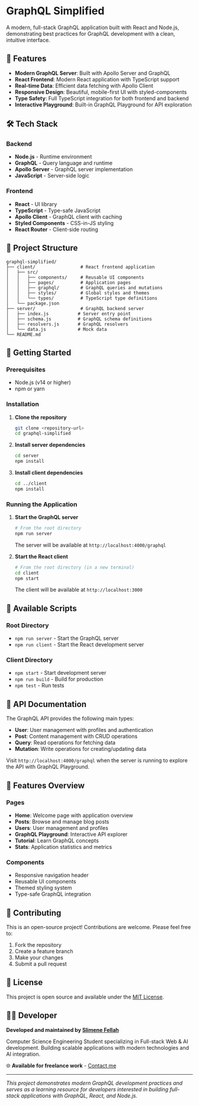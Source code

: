 # GraphQL Simplified

A modern, full-stack GraphQL application built with React and Node.js, demonstrating best practices for GraphQL development with a clean, intuitive interface.

## 🚀 Features

- **Modern GraphQL Server**: Built with Apollo Server and GraphQL
- **React Frontend**: Modern React application with TypeScript support
- **Real-time Data**: Efficient data fetching with Apollo Client
- **Responsive Design**: Beautiful, mobile-first UI with styled-components
- **Type Safety**: Full TypeScript integration for both frontend and backend
- **Interactive Playground**: Built-in GraphQL Playground for API exploration

## 🛠️ Tech Stack

### Backend
- **Node.js** - Runtime environment
- **GraphQL** - Query language and runtime
- **Apollo Server** - GraphQL server implementation
- **JavaScript** - Server-side logic

### Frontend
- **React** - UI library
- **TypeScript** - Type-safe JavaScript
- **Apollo Client** - GraphQL client with caching
- **Styled Components** - CSS-in-JS styling
- **React Router** - Client-side routing

## 📁 Project Structure

```
graphql-simplified/
├── client/                 # React frontend application
│   ├── src/
│   │   ├── components/     # Reusable UI components
│   │   ├── pages/          # Application pages
│   │   ├── graphql/        # GraphQL queries and mutations
│   │   ├── styles/         # Global styles and themes
│   │   └── types/          # TypeScript type definitions
│   └── package.json
├── server/                 # GraphQL backend server
│   ├── index.js           # Server entry point
│   ├── schema.js          # GraphQL schema definitions
│   ├── resolvers.js       # GraphQL resolvers
│   └── data.js            # Mock data
└── README.md
```

## 🚦 Getting Started

### Prerequisites

- Node.js (v14 or higher)
- npm or yarn

### Installation

1. **Clone the repository**
   ```bash
   git clone <repository-url>
   cd graphql-simplified
   ```

2. **Install server dependencies**
   ```bash
   cd server
   npm install
   ```

3. **Install client dependencies**
   ```bash
   cd ../client
   npm install
   ```

### Running the Application

1. **Start the GraphQL server**
   ```bash
   # From the root directory
   npm run server
   ```
   The server will be available at `http://localhost:4000/graphql`

2. **Start the React client**
   ```bash
   # From the root directory (in a new terminal)
   cd client
   npm start
   ```
   The client will be available at `http://localhost:3000`

## 🎯 Available Scripts

### Root Directory
- `npm run server` - Start the GraphQL server
- `npm run client` - Start the React development server

### Client Directory
- `npm start` - Start development server
- `npm run build` - Build for production
- `npm test` - Run tests

## 📖 API Documentation

The GraphQL API provides the following main types:

- **User**: User management with profiles and authentication
- **Post**: Content management with CRUD operations
- **Query**: Read operations for fetching data
- **Mutation**: Write operations for creating/updating data

Visit `http://localhost:4000/graphql` when the server is running to explore the API with GraphQL Playground.

## 🎨 Features Overview

### Pages
- **Home**: Welcome page with application overview
- **Posts**: Browse and manage blog posts
- **Users**: User management and profiles
- **GraphQL Playground**: Interactive API explorer
- **Tutorial**: Learn GraphQL concepts
- **Stats**: Application statistics and metrics

### Components
- Responsive navigation header
- Reusable UI components
- Themed styling system
- Type-safe GraphQL integration

## 🤝 Contributing

This is an open-source project! Contributions are welcome. Please feel free to:

1. Fork the repository
2. Create a feature branch
3. Make your changes
4. Submit a pull request

## 📄 License

This project is open source and available under the [MIT License](LICENSE).

## 👨‍💻 Developer

**Developed and maintained by [Slimene Fellah](https://www.slimenefellah.dev/)**

Computer Science Engineering Student specializing in Full-stack Web & AI development. Building scalable applications with modern technologies and AI integration.

🌐 **Available for freelance work** - [Contact me](https://www.slimenefellah.dev/)

---

*This project demonstrates modern GraphQL development practices and serves as a learning resource for developers interested in building full-stack applications with GraphQL, React, and Node.js.*